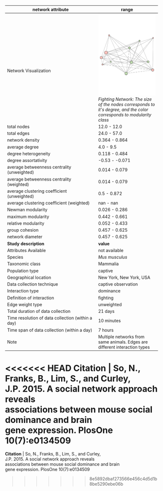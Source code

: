 network attribute|range
---|---
<img width=2500> Network Visualization | ![NetworkImage](/Networks/Network%20Visualizations/mouse_so_fighting.png) *Fighting Network: The size of the nodes corresponds to it's degree, and the color corresponds to modularity class*
total nodes|12.0 - 12.0
total edges|24.0 - 57.0
network density|0.364 - 0.864
average degree|4.0 - 9.5
degree heterogeneity|0.118 - 0.484
degree assortativity|-0.53 - -0.071
average betweenness centrality (unweighted)|0.014 - 0.079
average betweenness centrality (weighted)|0.014 - 0.079
average clustering coefficient (unweighted)|0.5 - 0.872
average clustering coefficient (weighted)|nan - nan
Newman modularity|0.026 - 0.286
maximum modularity|0.442 - 0.661
relative modularity|0.052 - 0.433
group cohesion|0.457 - 0.625
network diameter|0.457 - 0.625
**Study description**|**value**
Attributes Available|not available
Species|*Mus musculus*
Taxonomic class|Mammalia
Population type|captive
Geographical location|New York, New York, USA
Data collection technique|captive observation
Interaction type|dominance
Definition of interaction|fighting
Edge weight type|unweighted
Total duration of data collection|21 days
Time resolution of data collection (within a day)|10 minutes
Time span of data collection (within a day)|7 hours
Note|Multiple networks from same animals. Edges are different interaction types
<<<<<<< HEAD
**Citation** | So, N., Franks, B., Lim, S., and Curley, <br> J.P. 2015. A social network approach reveals <br> associations between mouse social dominance and brain <br> gene expression. PlosOne 10(7):e0134509
=======
**Citation** | So, N., Franks, B., Lim, S., and Curley, <br> J.P. 2015. A social network approach reveals <br> associations between mouse social dominance and brain <br> gene expression. PlosOne 10(7):e0134509
>>>>>>> 8e5892dbaf273566e456c4d5d1b8be5290ebe06b
